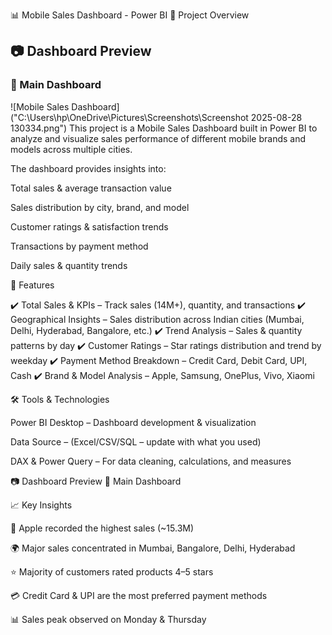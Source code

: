 📊 Mobile Sales Dashboard - Power BI
📌 Project Overview

## 📷 Dashboard Preview  

### 🔹 Main Dashboard  
![Mobile Sales Dashboard]("C:\Users\hp\OneDrive\Pictures\Screenshots\Screenshot 2025-08-28 130334.png")
This project is a Mobile Sales Dashboard built in Power BI to analyze and visualize sales performance of different mobile brands and models across multiple cities.

The dashboard provides insights into:

Total sales & average transaction value

Sales distribution by city, brand, and model

Customer ratings & satisfaction trends

Transactions by payment method

Daily sales & quantity trends

🚀 Features

✔️ Total Sales & KPIs – Track sales (14M+), quantity, and transactions
✔️ Geographical Insights – Sales distribution across Indian cities (Mumbai, Delhi, Hyderabad, Bangalore, etc.)
✔️ Trend Analysis – Sales & quantity patterns by day
✔️ Customer Ratings – Star ratings distribution and trend by weekday
✔️ Payment Method Breakdown – Credit Card, Debit Card, UPI, Cash
✔️ Brand & Model Analysis – Apple, Samsung, OnePlus, Vivo, Xiaomi

🛠 Tools & Technologies

Power BI Desktop – Dashboard development & visualization

Data Source – (Excel/CSV/SQL – update with what you used)

DAX & Power Query – For data cleaning, calculations, and measures

📷 Dashboard Preview
🔹 Main Dashboard

📈 Key Insights

📱 Apple recorded the highest sales (~15.3M)

🌍 Major sales concentrated in Mumbai, Bangalore, Delhi, Hyderabad

⭐ Majority of customers rated products 4–5 stars

💳 Credit Card & UPI are the most preferred payment methods

📊 Sales peak observed on Monday & Thursday

